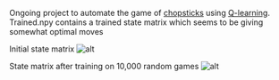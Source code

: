 Ongoing project to automate the game of [chopsticks](https://en.wikipedia.org/wiki/Chopsticks_(hand_game)) using [Q-learning](https://en.wikipedia.org/wiki/Q-learning).
Trained.npy contains a trained state matrix which seems to be giving somewhat optimal moves

Initial state matrix
![alt](http://imgur.com/ZnLXxvk.png)

State matrix after training on 10,000 random games
![alt](http://imgur.com/AqmTtcl.png)
